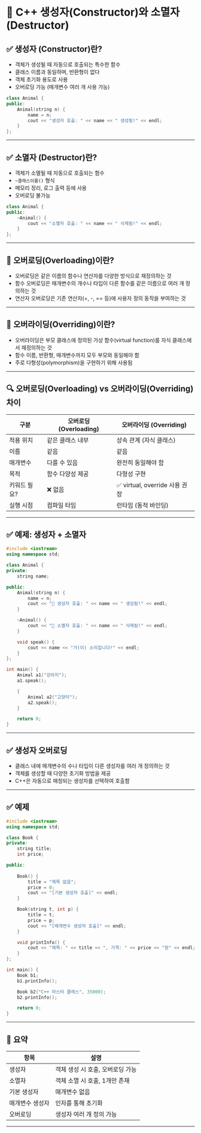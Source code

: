 # 🧱 C++ 생성자(Constructor)와 소멸자(Destructor)


## ✅ 생성자 (Constructor)란?

- 객체가 생성될 때 자동으로 호출되는 특수한 함수
- 클래스 이름과 동일하며, 반환형이 없다
- 객체 초기화 용도로 사용
- 오버로딩 가능 (매개변수 여러 개 사용 가능)

```cpp
class Animal {
public:
    Animal(string n) {
        name = n;
        cout << "생성자 호출: " << name << " 생성됨!" << endl;
    }
};
```

---

## ✅ 소멸자 (Destructor)란?

- 객체가 소멸될 때 자동으로 호출되는 함수
- `~클래스이름()` 형식
- 메모리 정리, 로그 출력 등에 사용
- 오버로딩 불가능

```cpp
class Animal {
public:
    ~Animal() {
        cout << "소멸자 호출: " << name << " 삭제됨!" << endl;
    }
};
```
---

## 📘 오버로딩(Overloading)이란?

- 오버로딩은 같은 이름의 함수나 연산자를 다양한 방식으로 재정의하는 것
- 함수 오버로딩은 매개변수의 개수나 타입이 다른 함수를 같은 이름으로 여러 개 정의하는 것
- 연산자 오버로딩은 기존 연산자(+, -, == 등)에 사용자 정의 동작을 부여하는 것

---

## 📘 오버라이딩(Overriding)이란?

- 오버라이딩은 부모 클래스에 정의된 가상 함수(virtual function)를 자식 클래스에서 재정의하는 것
- 함수 이름, 반환형, 매개변수까지 모두 부모와 동일해야 함
- 주로 다형성(polymorphism)을 구현하기 위해 사용됨

---

## 🔍 오버로딩(Overloading) vs 오버라이딩(Overriding) 차이

|구분|	오버로딩 (Overloading)|	오버라이딩 (Overriding)|
|------|-------|----------|
|적용 위치	|같은 클래스 내부|	상속 관계 (자식 클래스)|
|이름|	같음	|같음|
|매개변수|	다를 수 있음|	완전히 동일해야 함|
|목적|	함수 다양성 제공|	다형성 구현|
|키워드 필요?|	❌ 없음|	✅ virtual, override 사용 권장|
|실행 시점|	컴파일 타임	|런타임 (동적 바인딩)|

---

## ✅  예제: 생성자 + 소멸자

```cpp
#include <iostream>
using namespace std;

class Animal {
private:
    string name;

public:
    Animal(string n) {
        name = n;
        cout << "🐾 생성자 호출: " << name << " 생성됨!" << endl;
    }

    ~Animal() {
        cout << "💨 소멸자 호출: " << name << " 삭제됨!" << endl;
    }

    void speak() {
        cout << name << "가(이) 소리칩니다!" << endl;
    }
};

int main() {
    Animal a1("강아지");
    a1.speak();

    {
        Animal a2("고양이");
        a2.speak();
    }

    return 0;
}
```

---

## ✅ 생성자 오버로딩

- 클래스 내에 매개변수의 수나 타입이 다른 생성자를 여러 개 정의하는 것
- 객체를 생성할 때 다양한 초기화 방법을 제공
- C++은 자동으로 매칭되는 생성자를 선택하여 호출함

---

## ✅ 예제 

```cpp
#include <iostream>
using namespace std;

class Book {
private:
    string title;
    int price;

public:
    
    Book() {
        title = "제목 없음";
        price = 0;
        cout << "[기본 생성자 호출]" << endl;
    }

    Book(string t, int p) {
        title = t;
        price = p;
        cout << "[매개변수 생성자 호출]" << endl;
    }

    void printInfo() {
        cout << "제목: " << title << ", 가격: " << price << "원" << endl;
    }
};

int main() {
    Book b1;
    b1.printInfo();

    Book b2("C++ 마스터 클래스", 35000);
    b2.printInfo();

    return 0;
}
```

---

## 🧠 요약 

| 항목 | 설명 |
|------|------|
| 생성자 | 객체 생성 시 호출, 오버로딩 가능 |
| 소멸자 | 객체 소멸 시 호출, 1개만 존재 |
| 기본 생성자 | 매개변수 없음 |
| 매개변수 생성자 | 인자를 통해 초기화 |
| 오버로딩 | 생성자 여러 개 정의 가능 |

---
